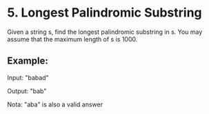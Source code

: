 # 5. Longest Palindromic Substring

Given a string s, find the longest palindromic substring in s. You may assume that the maximum length of s is 1000.


## Example:

Input: "babad"

Output: "bab"

Nota: "aba" is also a valid answer

